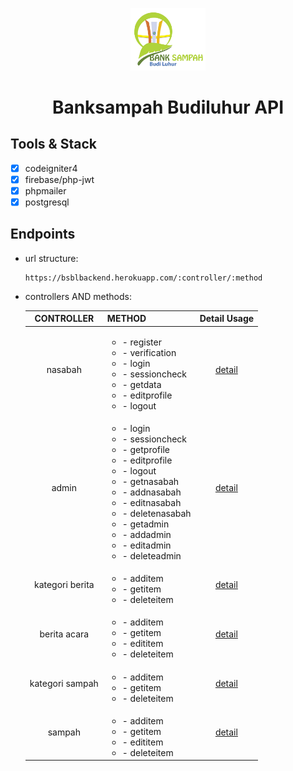 <p align="center">
  <a href="https://github.com/korospace/t-gadgetapi">
    <img src="assets/img/logo.png" alt="Logo" width="120">
  </a>

  <h1 align="center">Banksampah Budiluhur API</h1>
</p>

## Tools & Stack
- [x] codeigniter4
- [x] firebase/php-jwt
- [x] phpmailer
- [x] postgresql

## Endpoints <br>
- url structure: <br>
  ```
  https://bsblbackend.herokuapp.com/:controller/:method
  ```

- controllers AND methods:

  | CONTROLLER  | METHOD | Detail Usage |
  |    :--:     |  :---  |     :--:     |
  | nasabah     | <ul><li>- register</li><li>- verification</li><li>- login</li><li>- sessioncheck</li><li>- getdata</li><li>- editprofile</li><li>- logout</li></ul> | <a href="/assets/docs/nasabah.md">detail</a>
  | admin       | <ul><li>- login</li><li>- sessioncheck</li><li>- getprofile</li><li>- editprofile</li><li>- logout</li><li>- getnasabah</li><li>- addnasabah</li><li>- editnasabah</li><li>- deletenasabah</li><li>- getadmin</li><li>- addadmin</li><li>- editadmin</li><li>- deleteadmin</li></ul> | <a href="/assets/docs/admin.md">detail</a>
  |kategori berita| <ul><li>- additem</li><li>- getitem</li><li>- deleteitem</li></ul> | <a href="/assets/docs/kategori-berita.md">detail</a>
  |berita acara   | <ul><li>- additem</li><li>- getitem</li><li>- edititem</li><li>- deleteitem</li></ul> | <a href="/assets/docs/berita-acara.md">detail</a>
  |kategori sampah| <ul><li>- additem</li><li>- getitem</li><li>- deleteitem</li></ul> | <a href="/assets/docs/kategori-sampah.md">detail</a>
  |sampah   | <ul><li>- additem</li><li>- getitem</li><li>- edititem</li><li>- deleteitem</li></ul> | <a href="/assets/docs/sampah.md">detail</a>